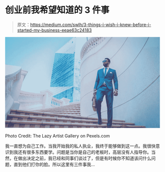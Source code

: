 # 创业前我希望知道的 3 件事

> 原文：<https://medium.com/swlh/3-things-i-wish-i-knew-before-i-started-my-business-eeae63c24183>

![](img/17efaa402ea7832d42f5ffcb9eb971ff.png)

Photo Credit: The Lazy Artist Gallery on Pexels.com

我一直想为自己工作。当我开始我的私人执业，我终于能够做到这一点。我很快意识到我还有很多东西要学。问题是当你是自己的老板时，高层没有人指导你。当然，在做出决定之前，我已经和同事们谈过了，但是有时候你不知道该问什么问题，直到他们打你的脸。所以这里有三件事我…